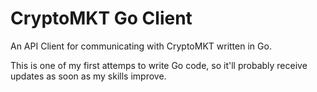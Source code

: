 # CryptoMKT Go Client

An API Client for communicating with CryptoMKT written in Go.

This is one of my first attemps to write Go code, so it'll probably receive updates as soon as my skills improve.
